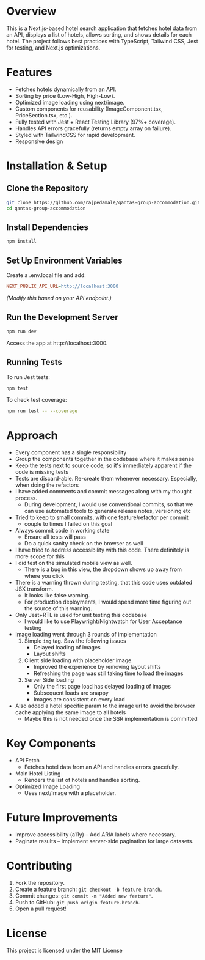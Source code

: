 # Overview
This is a Next.js-based hotel search application that fetches hotel data from an API, displays a list of hotels,
allows sorting, and shows details for each hotel.
The project follows best practices with TypeScript, Tailwind CSS, Jest for testing, and Next.js optimizations.

# Features
- Fetches hotels dynamically from an API.
- Sorting by price (Low-High, High-Low).
- Optimized image loading using next/image.
- Custom components for reusability (ImageComponent.tsx, PriceSection.tsx, etc.).
- Fully tested with Jest + React Testing Library (97%+ coverage).
- Handles API errors gracefully (returns empty array on failure).
- Styled with TailwindCSS for rapid development.
- Responsive design


# Installation & Setup
## Clone the Repository
```sh
git clone https://github.com/rajpedamale/qantas-group-accommodation.git
cd qantas-group-accommodation
```

## Install Dependencies
```sh
npm install
```

## Set Up Environment Variables
Create a .env.local file and add:

```ini
NEXT_PUBLIC_API_URL=http://localhost:3000
```
_(Modify this based on your API endpoint.)_

## Run the Development Server
```sh
npm run dev
```
Access the app at http://localhost:3000.

## Running Tests
To run Jest tests:
```sh
npm test
```
To check test coverage:

```sh
npm run test -- --coverage
```

# Approach
- Every component has a single responsibility
- Group the components together in the codebase where it makes sense
- Keep the tests next to source code, so it's immediately apparent if the code is missing tests
- Tests are discard-able. Re-create them whenever necessary. Especially, when doing the refactors
- I have added comments and commit messages along with my thought process.
  - During development, I would use conventional commits, so that we can use automated tools to generate release notes, versioning etc
- Tried to keep to small commits, with one feature/refactor per commit
  - couple to times I failed on this goal
- Always commit code in working state
  - Ensure all tests will pass
  - Do a quick sanity check on the browser as well
- I have tried to address accessibility with this code. There definitely is more scope for this
- I did test on the simulated mobile view as well.
  - There is a bug in this view, the dropdown shows up away from where you click
- There is a warning thrown during testing, that this code uses outdated JSX transform.
  - It looks like false warning.
  - For production deployments, I would spend more time figuring out the source of this warning.
- Only Jest+RTL is used for unit testing this codebase
  - I would like to use Playwright/Nightwatch for User Acceptance testing
- Image loading went through 3 rounds of implementation
  1. Simple `img` tag. Saw the following issues
     - Delayed loading of images
     - Layout shifts
  2. Client side loading with placeholder image.
     - Improved the experience by removing layout shifts
     - Refreshing the page was still taking time to load the images
  3. Server Side loading
     - Only the first page load has delayed loading of images
     - Subsequent loads are snappy
     - Images are consistent on every load
- Also added a hotel specific param to the image url to avoid the browser cache applying the same image to all hotels
  - Maybe this is not needed once the SSR implementation is committed

# Key Components
- API Fetch
  - Fetches hotel data from an API and handles errors gracefully.
- Main Hotel Listing
  - Renders the list of hotels and handles sorting.
- Optimized Image Loading
  - Uses next/image with a placeholder.

# Future Improvements
- Improve accessibility (a11y) – Add ARIA labels where necessary.
- Paginate results – Implement server-side pagination for large datasets.

# Contributing
1. Fork the repository.
2. Create a feature branch: `git checkout -b feature-branch`.
3. Commit changes: `git commit -m "Added new feature"`.
4. Push to GitHub: `git push origin feature-branch`.
5. Open a pull request!

# License
This project is licensed under the MIT License
